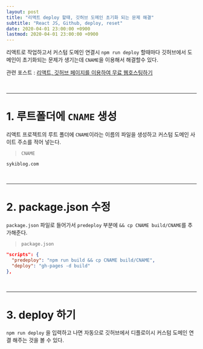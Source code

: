 ```yaml
---
layout: post
title: "리액트 deploy 할때, 깃허브 도메인 초기화 되는 문제 해결"
subtitle: "React JS, Github, deploy, reset"
date: 2020-04-01 23:00:00 +0900
lastmod: 2020-04-01 23:00:00 +0900
---
```


리액트로 작업하고서 커스텀 도메인 연결시 `npm run deploy` 할때마다 깃허브에서 도메인이 초기화되는 문제가 생기는데 `CNAME`을 이용해서 해결할수 있다.

관련 포스트 : [리액트, 깃허브 페이지를 이용하여 무료 웹호스팅하기](https://syki66.github.io/blog/2020/02/13/deploy-react-project-to-github-pages.html)

<br />

---

# 1. 루트폴더에 `CNAME` 생성

리액트 프로젝트의 루트 폴더에 `CNAME`이라는 이름의 파일을 생성하고 커스텀 도메인 사이트 주소를 적어 넣는다.

> `CNAME`

```
sykiblog.com
```

<br />

---

# 2. package.json 수정

`package.json` 파일로 들어가서 `predeploy` 부분에 `&& cp CNAME build/CNAME`를 추가해준다.

> `package.json`

```json
"scripts": {
  "predeploy": "npm run build && cp CNAME build/CNAME",
  "deploy": "gh-pages -d build"
},
```

<br />

---

# 3. deploy 하기

`npm run deploy` 을 입력하고 나면 자동으로 깃허브에서 디플로이시 커스텀 도메인 연결 해주는 것을 볼 수 있다.